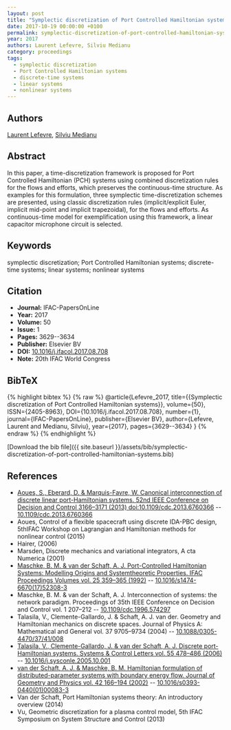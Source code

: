 ```yaml
---
layout: post
title: "Symplectic discretization of Port Controlled Hamiltonian systems"
date: 2017-10-19 00:00:00 +0100
permalink: symplectic-discretization-of-port-controlled-hamiltonian-systems
year: 2017
authors: Laurent Lefevre, Silviu Medianu
category: proceedings
tags:
  - symplectic discretization
  - Port Controlled Hamiltonian systems
  - discrete-time systems
  - linear systems
  - nonlinear systems
---
```

 
## Authors
[Laurent Lefevre](authors/laurent-lefevre), [Silviu Medianu](authors/silviu-medianu)
 
## Abstract
In this paper, a time-discretization framework is proposed for Port Controlled Hamiltonian (PCH) systems using combined discretization rules for the flows and efforts, which preserves the continuous-time structure. As examples for this formulation, three symplectic time-discretization schemes are presented, using classic discretization rules (implicit/explicit Euler, implicit mid-point and implicit trapezoidal), for the flows and efforts. As continuous-time model for exemplification using this framework, a linear capacitor microphone circuit is selected.
 
## Keywords
symplectic discretization; Port Controlled Hamiltonian systems; discrete-time systems; linear systems; nonlinear systems
 
## Citation
- **Journal:** IFAC-PapersOnLine
- **Year:** 2017
- **Volume:** 50
- **Issue:** 1
- **Pages:** 3629--3634
- **Publisher:** Elsevier BV
- **DOI:** [10.1016/j.ifacol.2017.08.708](https://doi.org/10.1016/j.ifacol.2017.08.708)
- **Note:** 20th IFAC World Congress
 
## BibTeX
{% highlight bibtex %}
{% raw %}
@article{Lefevre_2017,
  title={{Symplectic discretization of Port Controlled Hamiltonian systems}},
  volume={50},
  ISSN={2405-8963},
  DOI={10.1016/j.ifacol.2017.08.708},
  number={1},
  journal={IFAC-PapersOnLine},
  publisher={Elsevier BV},
  author={Lefevre, Laurent and Medianu, Silviu},
  year={2017},
  pages={3629--3634}
}
{% endraw %}
{% endhighlight %}
 
[Download the bib file]({{ site.baseurl }}/assets/bib/symplectic-discretization-of-port-controlled-hamiltonian-systems.bib)
 
## References
- [Aoues, S., Eberard, D. & Marquis-Favre, W. Canonical interconnection of discrete linear port-Hamiltonian systems. 52nd IEEE Conference on Decision and Control 3166–3171 (2013) doi:10.1109/cdc.2013.6760366](canonical-interconnection-of-discrete-linear-port-hamiltonian-systems) -- [10.1109/cdc.2013.6760366](https://doi.org/10.1109/cdc.2013.6760366)
- Aoues, Control of a flexible spacecraft using discrete IDA-PBC design, 5thIFAC Workshop on Lagrangian and Hamiltonian methods for nonlinear control (2015)
- Hairer, (2006)
- Marsden, Discrete mechanics and variational integrators, A cta Numerica (2001)
- [Maschke, B. M. & van der Schaft, A. J. Port-Controlled Hamiltonian Systems: Modelling Origins and Systemtheoretic Properties. IFAC Proceedings Volumes vol. 25 359–365 (1992)](port-controlled-hamiltonian-systems-modelling-origins-and-systemtheoretic-properties) -- [10.1016/s1474-6670(17)52308-3](https://doi.org/10.1016/s1474-6670(17)52308-3)
- Maschke, B. M. & van der Schaft, A. J. Interconnection of systems: the network paradigm. Proceedings of 35th IEEE Conference on Decision and Control vol. 1 207–212 -- [10.1109/cdc.1996.574297](https://doi.org/10.1109/cdc.1996.574297)
- Talasila, V., Clemente-Gallardo, J. & Schaft, A. J. van der. Geometry and Hamiltonian mechanics on discrete spaces. Journal of Physics A: Mathematical and General vol. 37 9705–9734 (2004) -- [10.1088/0305-4470/37/41/008](https://doi.org/10.1088/0305-4470/37/41/008)
- [Talasila, V., Clemente-Gallardo, J. & van der Schaft, A. J. Discrete port-Hamiltonian systems. Systems &amp; Control Letters vol. 55 478–486 (2006)](discrete-port-hamiltonian-systems) -- [10.1016/j.sysconle.2005.10.001](https://doi.org/10.1016/j.sysconle.2005.10.001)
- [van der Schaft, A. J. & Maschke, B. M. Hamiltonian formulation of distributed-parameter systems with boundary energy flow. Journal of Geometry and Physics vol. 42 166–194 (2002)](hamiltonian-formulation-of-distributed-parameter-systems-with-boundary-energy-flow) -- [10.1016/s0393-0440(01)00083-3](https://doi.org/10.1016/s0393-0440(01)00083-3)
- Van der Schaft, Port Hamiltonian systems theory: An introductory overview (2014)
- Vu, Geometric discretization for a plasma control model, 5th IFAC Symposium on System Structure and Control (2013)

